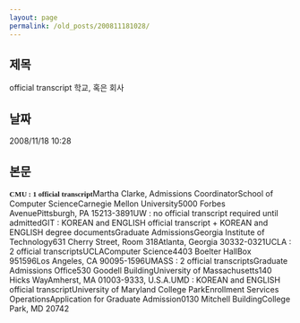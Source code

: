 ```yaml
---
layout: page
permalink: /old_posts/200811181028/
---
```


## 제목
official transcript 학교, 혹은 회사

## 날짜
2008/11/18 10:28

## 본문
<font size="2" style="font-family: '돋움','Dotum';"><b>CMU : 1 official transcript</b></font>Martha Clarke, Admissions CoordinatorSchool of Computer ScienceCarnegie Mellon University5000 Forbes AvenuePittsburgh, PA 15213-3891UW : no official transcript required until admittedGIT : KOREAN and ENGLISH official transcript + KOREAN and ENGLISH degree documentsGraduate AdmissionsGeorgia Institute of Technology631 Cherry Street, Room 318Atlanta, Georgia 30332-0321UCLA : 2 official transcriptsUCLAComputer Science4403 Boelter HallBox 951596Los Angeles, CA 90095-1596UMASS : 2 official transcriptsGraduate Admissions Office530 Goodell BuildingUniversity of Massachusetts140 Hicks WayAmherst, MA 01003-9333, U.S.A.UMD : KOREAN and ENGLISH official transcriptUniversity of Maryland College ParkEnrollment Services OperationsApplication for Graduate Admission0130 Mitchell BuildingCollege Park, MD 20742